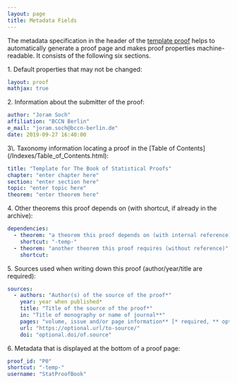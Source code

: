 ```yaml
---
layout: page
title: Metadata Fields
---
```



The metadata specification in the header of the [template proof](/Tutorials/Template.html) helps to automatically generate a proof page and makes proof properties machine-readable. It consists of the following six sections.


1\. Default properties that may not be changed:

```yaml
layout: proof
mathjax: true
```


2\. Information about the submitter of the proof:

```yaml
author: "Joram Soch"
affiliation: "BCCN Berlin"
e_mail: "joram.soch@bccn-berlin.de"
date: 2019-09-27 16:40:00
```


<section class="chapter" id="Taxonomy"> </section>
3\. Taxonomy information locating a proof in the [Table of Contents](/Indexes/Table_of_Contents.html):

```yaml
title: "Template for The Book of Statistical Proofs"
chapter: "enter chapter here"
section: "enter section here"
topic: "enter topic here"
theorem: "enter theorem here"
```


4\. Other theorems this proof depends on (with shortcut, if already in the archive):

```yaml
dependencies:
  - theorem: "a theorem this proof depends on (with internal reference)"
    shortcut: "-temp-"
  - theorem: "another theorem this proof requires (without reference)"
    shortcut: 
```


5\. Sources used when writing down this proof (author/year/title are required):

```yaml
sources:
  - authors: "Author(s) of the source of the proof*"
    year: year when published*
    title: "Title of the source of the proof*"
    in: "Title of monography or name of journal**"
    pages: "volume, issue and/or page information** [* required, ** optional]"
    url: "https://optional.url/to-source/"
    doi: "optional.doi/of.source"
```


6\. Metadata that is displayed at the bottom of a proof page:

```yaml
proof_id: "P0"
shortcut: "-temp-"
username: "StatProofBook"
```